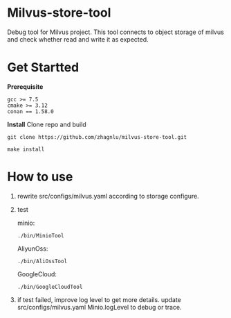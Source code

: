 # Milvus-store-tool
Debug tool for Milvus project. This tool connects to object storage of milvus and check whether read and write it as expected.

# Get Startted

**Prerequisite**

```
gcc >= 7.5
cmake >= 3.12
conan == 1.58.0
```

**Install**
Clone repo and build

```
git clone https://github.com/zhagnlu/milvus-store-tool.git

make install
```

# How to use

1. rewrite src/configs/milvus.yaml according to storage configure.
2. test

   minio:

   ```
   ./bin/MinioTool
   ```

   AliyunOss:
    ```
   ./bin/AliOssTool
   ```

   GoogleCloud:

   ```
   ./bin/GoogleCloudTool
   ```

3. if test failed, improve log level to get more details. update src/configs/milvus.yaml Minio.logLevel to debug or trace.

